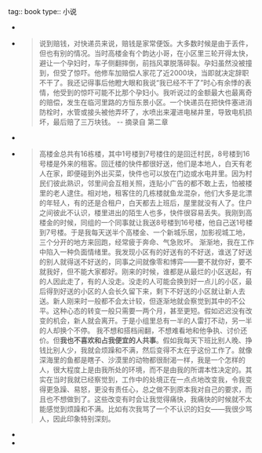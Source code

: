 tag:: book
type:: 小说

-
- > 说到赔钱，对快递员来说，赔钱是家常便饭。大多数时候是由于丢件，但也有别的情况。当时高楼金有个韵达小哥，在小区里三轮开得太快，避让一个孕妇时，车子侧翻摔倒，前挡风罩脱落碎裂。孕妇虽然没被撞到，但受了惊吓。他修车加赔偿人家花了近2000块，当即就决定辞职不干了。我还记得事后他瞪大眼和我说“我已经不干了”时心有余悸的表情，他受到的惊吓可能不比那个孕妇小。我听说过的金额最大也最离奇的赔偿，发生在临河里路的方恒东景小区。一个快递员在把快件塞进消防栓时，水管或接头被他弄坏了，水喷出来灌进电梯井里，导致电机损坏，最后赔了三万块钱。                                                                -- 摘录自 第二章
-
- > 高楼金总共有16栋楼，其中1号楼到7号楼住的是回迁村民，8号楼到16号楼是外来的租客。回迁楼的快件都很好送，他们是本地人，白天有老人在家，即便碰到外出买菜，快件也可以放在门边或水电井里。因为村民们彼此熟识，邻里间会互相关照，连贴小广告的都不敢上去，怕被楼里的老人逮住。相对地，租客住的几栋楼就鱼龙混杂，他们大多是北漂的年轻人，有的还是合租户，白天都去上班后，屋里就没有人了。住户之间彼此不认识，楼里进出的陌生人也多，快件很容易丢失。我刚到高楼金的时候，同组的一个同事就让我送8号楼到16号楼，他自己送1号楼到7号楼。于是我每天送半个高楼金、一个新城乐居，加影视城工地，三个分开的地方来回跑，经常疲于奔命、气急败坏。
  渐渐地，我在工作中陷入一种负面情绪里。我发现小区有的好送有的不好送，谁送了好送的别人就得送不好送的，同事之间就像零和博弈——要不就你好，要不就我好，但不能大家都好。刚来的时候，谁都是从最烂的小区送起，有的人因此走了，有的人没走。没走的人可能会换到好一点儿的小区，最后得到好送的小区的人会长久留下来，剩下不好送的小区就让新人去送。新人刚来时一般都不会太计较，但逐渐地就会察觉到其中的不公平。这种心态的转变一般只需要一两个月，甚至更短。假如迟迟没有改变的机会，新人就会离开。于是小组里总有一半的人雷打不动，另一半的人却换个不停。
  我不想和搭档闹翻，不想难看地和他争执、讨价还价。但**我也不喜欢和占我便宜的人共事**。假如我每天下班比别人晚、挣钱比别人少，我就会烦躁和不满，然后变得不太在乎这份工作了。就像深海里的鱼都是瞎子、沙漠里的动物都很耐渴一样，我是一个怎样的人，很大程度上是由我所处的环境，而不是由我的所谓本性决定的。其实在当时我就已经察觉到，工作中的处境正在一点点地改变我，令我变得更急躁、易怒，更没有责任心，总之做不到原本我对自己的要求，而且也不想做到了。这些改变有时会让我觉得痛快，我痛快的时候就不太能感觉到烦躁和不满。比如有次我骂了一个不认识的妇女——我很少骂人，因此印象特别深刻。
-
-